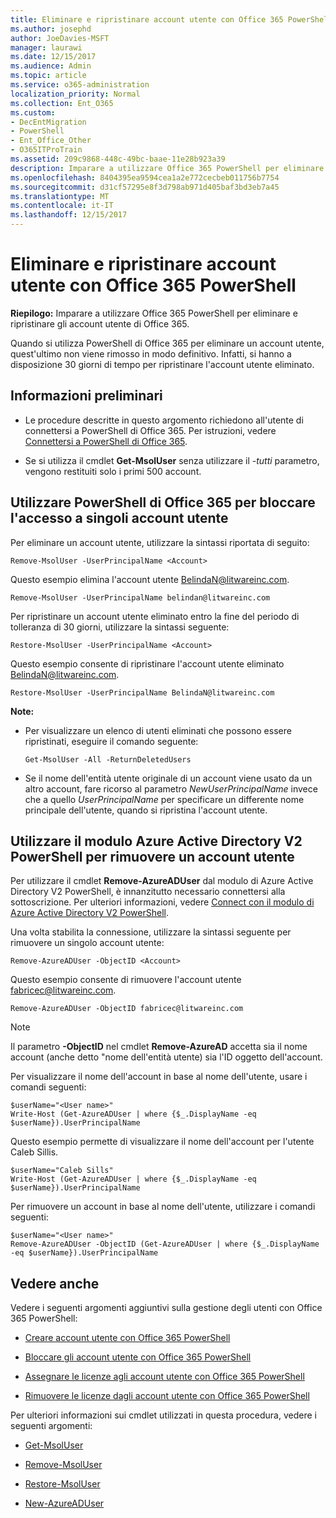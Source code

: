 ```yaml
---
title: Eliminare e ripristinare account utente con Office 365 PowerShell
ms.author: josephd
author: JoeDavies-MSFT
manager: laurawi
ms.date: 12/15/2017
ms.audience: Admin
ms.topic: article
ms.service: o365-administration
localization_priority: Normal
ms.collection: Ent_O365
ms.custom:
- DecEntMigration
- PowerShell
- Ent_Office_Other
- O365ITProTrain
ms.assetid: 209c9868-448c-49bc-baae-11e28b923a39
description: Imparare a utilizzare Office 365 PowerShell per eliminare e ripristinare gli account utente di Office 365.
ms.openlocfilehash: 8404395ea9594cea1a2e772cecbeb011756b7754
ms.sourcegitcommit: d31cf57295e8f3d798ab971d405baf3bd3eb7a45
ms.translationtype: MT
ms.contentlocale: it-IT
ms.lasthandoff: 12/15/2017
---
```

# <a name="delete-and-restore-user-accounts-with-office-365-powershell"></a>Eliminare e ripristinare account utente con Office 365 PowerShell

**Riepilogo:**  Imparare a utilizzare Office 365 PowerShell per eliminare e ripristinare gli account utente di Office 365.
  
Quando si utilizza PowerShell di Office 365 per eliminare un account utente, quest'ultimo non viene rimosso in modo definitivo. Infatti, si hanno a disposizione 30 giorni di tempo per ripristinare l'account utente eliminato.
  
## <a name="before-you-begin"></a>Informazioni preliminari

- Le procedure descritte in questo argomento richiedono all'utente di connettersi a PowerShell di Office 365. Per istruzioni, vedere [Connettersi a PowerShell di Office 365](connect-to-office-365-powershell.md).
    
- Se si utilizza il cmdlet **Get-MsolUser** senza utilizzare il _-tutti_ parametro, vengono restituiti solo i primi 500 account.
    
## <a name="use-office-365-powershell-to-block-access-to-individual-user-accounts"></a>Utilizzare PowerShell di Office 365 per bloccare l'accesso a singoli account utente
<a name="ShortVersion"> </a>

Per eliminare un account utente, utilizzare la sintassi riportata di seguito:
  
```
Remove-MsolUser -UserPrincipalName <Account>
```

Questo esempio elimina l'account utente BelindaN@litwareinc.com.
  
```
Remove-MsolUser -UserPrincipalName belindan@litwareinc.com
```

Per ripristinare un account utente eliminato entro la fine del periodo di tolleranza di 30 giorni, utilizzare la sintassi seguente:
  
```
Restore-MsolUser -UserPrincipalName <Account>
```

Questo esempio consente di ripristinare l'account utente eliminato BelindaN@litwareinc.com.
  
```
Restore-MsolUser -UserPrincipalName BelindaN@litwareinc.com
```

 **Note:**
  
- Per visualizzare un elenco di utenti eliminati che possono essere ripristinati, eseguire il comando seguente:
    
  ```
  Get-MsolUser -All -ReturnDeletedUsers
  ```

- Se il nome dell'entità utente originale di un account viene usato da un altro account, fare ricorso al parametro  _NewUserPrincipalName_ invece che a quello _UserPrincipalName_ per specificare un differente nome principale dell'utente, quando si ripristina l'account utente.
    
## <a name="use-the-azure-active-directory-v2-powershell-module-to-remove-a-user-account"></a>Utilizzare il modulo Azure Active Directory V2 PowerShell per rimuovere un account utente
<a name="ShortVersion"> </a>

Per utilizzare il cmdlet **Remove-AzureADUser** dal modulo di Azure Active Directory V2 PowerShell, è innanzitutto necessario connettersi alla sottoscrizione. Per ulteriori informazioni, vedere [Connect con il modulo di Azure Active Directory V2 PowerShell](https://go.microsoft.com/fwlink/?linkid=842218).
  
Una volta stabilita la connessione, utilizzare la sintassi seguente per rimuovere un singolo account utente:
  
```
Remove-AzureADUser -ObjectID <Account>
```

Questo esempio consente di rimuovere l'account utente fabricec@litwareinc.com.
  
```
Remove-AzureADUser -ObjectID fabricec@litwareinc.com
```

> [!NOTE]
> Il parametro **-ObjectID** nel cmdlet **Remove-AzureAD** accetta sia il nome account (anche detto "nome dell'entità utente) sia l'ID oggetto dell'account.
  
Per visualizzare il nome dell'account in base al nome dell'utente, usare i comandi seguenti:
  
```
$userName="<User name>"
Write-Host (Get-AzureADUser | where {$_.DisplayName -eq $userName}).UserPrincipalName
```

Questo esempio permette di visualizzare il nome dell'account per l'utente Caleb Sillis.
  
```
$userName="Caleb Sills"
Write-Host (Get-AzureADUser | where {$_.DisplayName -eq $userName}).UserPrincipalName
```

Per rimuovere un account in base al nome dell'utente, utilizzare i comandi seguenti:
  
```
$userName="<User name>"
Remove-AzureADUser -ObjectID (Get-AzureADUser | where {$_.DisplayName -eq $userName}).UserPrincipalName
```

## <a name="see-also"></a>Vedere anche
<a name="SeeAlso"> </a>

Vedere i seguenti argomenti aggiuntivi sulla gestione degli utenti con Office 365 PowerShell:
  
- [Creare account utente con Office 365 PowerShell](create-user-accounts-with-office-365-powershell.md)
    
- [Bloccare gli account utente con Office 365 PowerShell](block-user-accounts-with-office-365-powershell.md)
    
- [Assegnare le licenze agli account utente con Office 365 PowerShell](assign-licenses-to-user-accounts-with-office-365-powershell.md)
    
- [Rimuovere le licenze dagli account utente con Office 365 PowerShell](remove-licenses-from-user-accounts-with-office-365-powershell.md)
    
Per ulteriori informazioni sui cmdlet utilizzati in questa procedura, vedere i seguenti argomenti:
  
- [Get-MsolUser](https://go.microsoft.com/fwlink/p/?LinkId=691543)
    
- [Remove-MsolUser](https://go.microsoft.com/fwlink/p/?LinkId=691636)
    
- [Restore-MsolUser](https://go.microsoft.com/fwlink/p/?LinkId=691637)
    
- [New-AzureADUser](https://docs.microsoft.com/powershell/module/azuread/new-azureaduser?view=azureadps-2.0)
    

